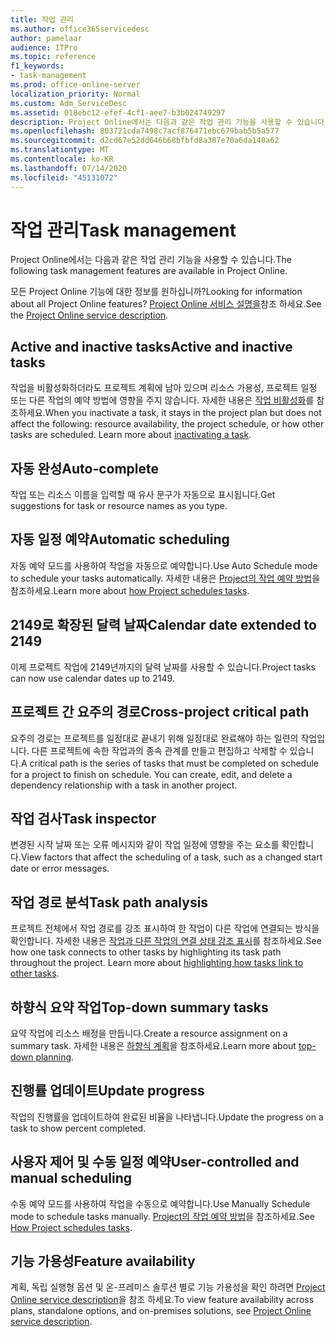 ```yaml
---
title: 작업 관리
ms.author: office365servicedesc
author: pamelaar
audience: ITPro
ms.topic: reference
f1_keywords:
- task-management
ms.prod: office-online-server
localization_priority: Normal
ms.custom: Adm_ServiceDesc
ms.assetid: 018ebc12-efef-4cf1-aee7-b3b024749297
description: Project Online에서는 다음과 같은 작업 관리 기능을 사용할 수 있습니다.
ms.openlocfilehash: 803721cda7498c7acf876471ebc679bab5b5a577
ms.sourcegitcommit: d2cd67e52dd646b68bfbfd8a387e70a6da140a62
ms.translationtype: MT
ms.contentlocale: ko-KR
ms.lasthandoff: 07/14/2020
ms.locfileid: "45131072"
---
```

# <a name="task-management"></a><span data-ttu-id="b038f-103">작업 관리</span><span class="sxs-lookup"><span data-stu-id="b038f-103">Task management</span></span>

<span data-ttu-id="b038f-104">Project Online에서는 다음과 같은 작업 관리 기능을 사용할 수 있습니다.</span><span class="sxs-lookup"><span data-stu-id="b038f-104">The following task management features are available in Project Online.</span></span>
  
<span data-ttu-id="b038f-105">모든 Project Online 기능에 대한 정보를 원하십니까?</span><span class="sxs-lookup"><span data-stu-id="b038f-105">Looking for information about all Project Online features?</span></span> <span data-ttu-id="b038f-106">[Project Online 서비스 설명을](project-online-service-description.md)참조 하세요.</span><span class="sxs-lookup"><span data-stu-id="b038f-106">See the [Project Online service description](project-online-service-description.md).</span></span>
  
## <a name="active-and-inactive-tasks"></a><span data-ttu-id="b038f-107">Active and inactive tasks</span><span class="sxs-lookup"><span data-stu-id="b038f-107">Active and inactive tasks</span></span>

<span data-ttu-id="b038f-p102">작업을 비활성화하더라도 프로젝트 계획에 남아 있으며 리소스 가용성, 프로젝트 일정 또는 다른 작업의 예약 방법에 영향을 주지 않습니다. 자세한 내용은 [작업 비활성화](https://go.microsoft.com/fwlink/p/?LinkId=271335)를 참조하세요.</span><span class="sxs-lookup"><span data-stu-id="b038f-p102">When you inactivate a task, it stays in the project plan but does not affect the following: resource availability, the project schedule, or how other tasks are scheduled. Learn more about [inactivating a task](https://go.microsoft.com/fwlink/p/?LinkId=271335).</span></span>
  
## <a name="auto-complete"></a><span data-ttu-id="b038f-110">자동 완성</span><span class="sxs-lookup"><span data-stu-id="b038f-110">Auto-complete</span></span>

<span data-ttu-id="b038f-111">작업 또는 리소스 이름을 입력할 때 유사 문구가 자동으로 표시됩니다.</span><span class="sxs-lookup"><span data-stu-id="b038f-111">Get suggestions for task or resource names as you type.</span></span> 
  
## <a name="automatic-scheduling"></a><span data-ttu-id="b038f-112">자동 일정 예약</span><span class="sxs-lookup"><span data-stu-id="b038f-112">Automatic scheduling</span></span>

<span data-ttu-id="b038f-113">자동 예약 모드를 사용하여 작업을 자동으로 예약합니다.</span><span class="sxs-lookup"><span data-stu-id="b038f-113">Use Auto Schedule mode to schedule your tasks automatically.</span></span> <span data-ttu-id="b038f-114">자세한 내용은 [Project의 작업 예약 방법](https://go.microsoft.com/fwlink/p/?LinkId=271331)을 참조하세요.</span><span class="sxs-lookup"><span data-stu-id="b038f-114">Learn more about [how Project schedules tasks](https://go.microsoft.com/fwlink/p/?LinkId=271331).</span></span> 
  
## <a name="calendar-date-extended-to-2149"></a><span data-ttu-id="b038f-115">2149로 확장된 달력 날짜</span><span class="sxs-lookup"><span data-stu-id="b038f-115">Calendar date extended to 2149</span></span>

<span data-ttu-id="b038f-116">이제 프로젝트 작업에 2149년까지의 달력 날짜를 사용할 수 있습니다.</span><span class="sxs-lookup"><span data-stu-id="b038f-116">Project tasks can now use calendar dates up to 2149.</span></span> 
  
## <a name="cross-project-critical-path"></a><span data-ttu-id="b038f-117">프로젝트 간 요주의 경로</span><span class="sxs-lookup"><span data-stu-id="b038f-117">Cross-project critical path</span></span>

<span data-ttu-id="b038f-p104">요주의 경로는 프로젝트를 일정대로 끝내기 위해 일정대로 완료해야 하는 일련의 작업입니다. 다른 프로젝트에 속한 작업과의 종속 관계를 만들고 편집하고 삭제할 수 있습니다.</span><span class="sxs-lookup"><span data-stu-id="b038f-p104">A critical path is the series of tasks that must be completed on schedule for a project to finish on schedule. You can create, edit, and delete a dependency relationship with a task in another project.</span></span> 
  
## <a name="task-inspector"></a><span data-ttu-id="b038f-120">작업 검사</span><span class="sxs-lookup"><span data-stu-id="b038f-120">Task inspector</span></span>

<span data-ttu-id="b038f-121">변경된 시작 날짜 또는 오류 메시지와 같이 작업 일정에 영향을 주는 요소를 확인합니다.</span><span class="sxs-lookup"><span data-stu-id="b038f-121">View factors that affect the scheduling of a task, such as a changed start date or error messages.</span></span>
  
## <a name="task-path-analysis"></a><span data-ttu-id="b038f-122">작업 경로 분석</span><span class="sxs-lookup"><span data-stu-id="b038f-122">Task path analysis</span></span>

<span data-ttu-id="b038f-p105">프로젝트 전체에서 작업 경로를 강조 표시하여 한 작업이 다른 작업에 연결되는 방식을 확인합니다. 자세한 내용은 [작업과 다른 작업의 연결 상태 강조 표시](https://go.microsoft.com/fwlink/p/?LinkId=271345)를 참조하세요.</span><span class="sxs-lookup"><span data-stu-id="b038f-p105">See how one task connects to other tasks by highlighting its task path throughout the project. Learn more about [highlighting how tasks link to other tasks](https://go.microsoft.com/fwlink/p/?LinkId=271345).</span></span>
  
## <a name="top-down-summary-tasks"></a><span data-ttu-id="b038f-125">하향식 요약 작업</span><span class="sxs-lookup"><span data-stu-id="b038f-125">Top-down summary tasks</span></span>

<span data-ttu-id="b038f-126">요약 작업에 리소스 배정을 만듭니다.</span><span class="sxs-lookup"><span data-stu-id="b038f-126">Create a resource assignment on a summary task.</span></span> <span data-ttu-id="b038f-127">자세한 내용은 [하향식 계획](https://go.microsoft.com/fwlink/p/?LinkId=271333)을 참조하세요.</span><span class="sxs-lookup"><span data-stu-id="b038f-127">Learn more about [top-down planning](https://go.microsoft.com/fwlink/p/?LinkId=271333).</span></span>
  
## <a name="update-progress"></a><span data-ttu-id="b038f-128">진행률 업데이트</span><span class="sxs-lookup"><span data-stu-id="b038f-128">Update progress</span></span>

<span data-ttu-id="b038f-129">작업의 진행률을 업데이트하여 완료된 비율을 나타냅니다.</span><span class="sxs-lookup"><span data-stu-id="b038f-129">Update the progress on a task to show percent completed.</span></span>
  
## <a name="user-controlled-and-manual-scheduling"></a><span data-ttu-id="b038f-130">사용자 제어 및 수동 일정 예약</span><span class="sxs-lookup"><span data-stu-id="b038f-130">User-controlled and manual scheduling</span></span>

<span data-ttu-id="b038f-131">수동 예약 모드를 사용하여 작업을 수동으로 예약합니다.</span><span class="sxs-lookup"><span data-stu-id="b038f-131">Use Manually Schedule mode to schedule tasks manually.</span></span> <span data-ttu-id="b038f-132">[Project의 작업 예약 방법](https://go.microsoft.com/fwlink/p/?LinkId=271331)을 참조하세요.</span><span class="sxs-lookup"><span data-stu-id="b038f-132">See [How Project schedules tasks](https://go.microsoft.com/fwlink/p/?LinkId=271331).</span></span>
  
## <a name="feature-availability"></a><span data-ttu-id="b038f-133">기능 가용성</span><span class="sxs-lookup"><span data-stu-id="b038f-133">Feature availability</span></span>

<span data-ttu-id="b038f-134">계획, 독립 실행형 옵션 및 온-프레미스 솔루션 별로 기능 가용성을 확인 하려면 [Project Online service description](project-online-service-description.md)을 참조 하세요.</span><span class="sxs-lookup"><span data-stu-id="b038f-134">To view feature availability across plans, standalone options, and on-premises solutions, see [Project Online service description](project-online-service-description.md).</span></span>
  